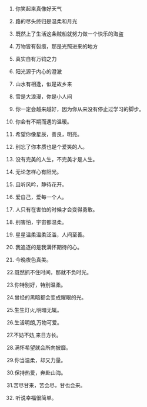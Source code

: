 1. 你笑起来真像好天气

2. 路的尽头终归是温柔和月光

3. 既然上了生活这条贼船就努力做一个快乐的海盗

4. 万物皆有裂痕，那是光照进来的地方

5. 真实自有万钧之力

6. 阳光源于内心的澄澈

7. 山水有相逢，似是故乡来

8. 雪是大浪漫，你是小人间

9. 你一定会越来越好，因为你从来没有停止过学习的脚步。

10. 你会有不期而遇的温暖。

11. 希望你像星辰，善良，明亮。

12. 别忘了你本质也是个爱笑的人。

13. 没有完美的人生，不完美才是人生。

14. 无论怎样心有阳光。

15. 且听风吟，静待花开。

16. 爱自己，爱每一个人。

17. 人只有在害怕的时候才会变得勇敢。

18. 别害怕，宇宙都温柔。

19. 星星温柔温柔泛滥，人间至善。

20. 我追逐的是我满怀期待的心。
21. 今晚夜色真美。

22.既然抓不住时间，那就不负时光。

23.你特别好，特别温柔。

24.曾经的黑暗都会变成耀眼的光。

25.生生灯火,明暗无辄。

26.生活明朗,万物可爱。

27.不妨不妨,来日方长。

28.满怀希望就会所向披靡。

29.你当温柔，却又力量。

30.保持热爱，奔赴山海。

31.苦尽甘来，苦会尽，甘也会来。

32. 听说幸福很简单。
